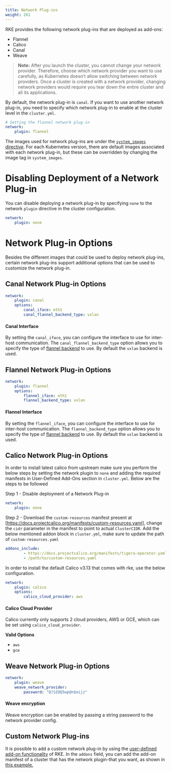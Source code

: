 ```yaml
---
title: Network Plug-ins
weight: 261
---
```


RKE provides the following network plug-ins that are deployed as add-ons:

- Flannel
- Calico
- Canal
- Weave

> **Note:** After you launch the cluster, you cannot change your network provider. Therefore, choose which network provider you want to use carefully, as Kubernetes doesn’t allow switching between network providers. Once a cluster is created with a network provider, changing network providers would require you tear down the entire cluster and all its applications.

By default, the network plug-in is `canal`. If you want to use another network plug-in, you need to specify which network plug-in to enable at the cluster level in the `cluster.yml`.

```yaml
# Setting the flannel network plug-in
network:
    plugin: flannel
```

The images used for network plug-ins are under the [`system_images` directive]({{<baseurl>}}/rke/latest/en/config-options/system-images/). For each Kubernetes version, there are default images associated with each network plug-in, but these can be overridden by changing the image tag in `system_images`.

# Disabling Deployment of a Network Plug-in

You can disable deploying a network plug-in by specifying `none` to the network `plugin` directive in the cluster configuration.

```yaml
network:
    plugin: none
```

# Network Plug-in Options

Besides the different images that could be used to deploy network plug-ins, certain network plug-ins support additional options that can be used to customize the network plug-in.

## Canal Network Plug-in Options

```yaml
network:
    plugin: canal
    options:
        canal_iface: eth1
        canal_flannel_backend_type: vxlan
```

#### Canal Interface

By setting the `canal_iface`, you can configure the interface to use for inter-host communication.
The `canal_flannel_backend_type` option allows you to specify the type of [flannel backend](https://github.com/coreos/flannel/blob/master/Documentation/backends.md) to use. By default the `vxlan` backend is used.

## Flannel Network Plug-in Options

```yaml
network:
    plugin: flannel
    options:
        flannel_iface: eth1
        flannel_backend_type: vxlan
```

#### Flannel Interface

By setting the `flannel_iface`, you can configure the interface to use for inter-host communication.
The `flannel_backend_type` option allows you to specify the type of [flannel backend](https://github.com/coreos/flannel/blob/master/Documentation/backends.md) to use. By default the `vxlan` backend is used.

## Calico Network Plug-in Options

In order to install latest calico from upstream make sure you perform the below steps by setting the network plugin to `none` and adding the required manifests in User-Defined Add-Ons section in `cluster.yml`. Below are the steps to be followed

Step 1 - Disable deployment of a Network Plug-in

```yaml
network:
    plugin: none
```

Step 2 - Download the `custom-resources` manifest present at [https://docs.projectcalico.org/manifests/custom-resources.yaml], change the `cidr` parameter in the manifest to point to actual `ClusterCIDR`. Add the below mentioned addon block in `cluster.yml`, make sure to update the path of `custom-resources.yaml`   

```yaml
addons_include:
        - https://docs.projectcalico.org/manifests/tigera-operator.yaml
        - /path/to/custom-resources.yaml
```

In order to install the default Calico v3.13 that comes with rke, use the below configuration.

```yaml
network:
    plugin: calico
    options:
        calico_cloud_provider: aws
```
#### Calico Cloud Provider

Calico currently only supports 2 cloud providers, AWS or GCE, which can be set using `calico_cloud_provider`.

**Valid Options**

- `aws`
- `gce`

## Weave Network Plug-in Options

```yaml
network:
    plugin: weave
    weave_network_provider:
        password: "Q]SZOQ5wp@n$oijz"
```

#### Weave encryption

Weave encryption can be enabled by passing a string password to the network provider config.


## Custom Network Plug-ins

It is possible to add a custom network plug-in by using the [user-defined add-on functionality]({{<baseurl>}}/rke/latest/en/config-options/add-ons/user-defined-add-ons/) of RKE. In the `addons` field, you can add the add-on manifest of a cluster that has the network plugin-that you want, as shown in [this example.]({{<baseurl>}}/rke/latest/en/config-options/add-ons/network-plugins/custom-network-plugin-example)
